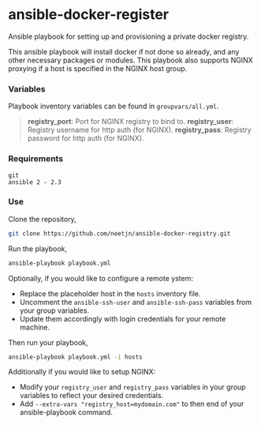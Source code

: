 # ansible-docker-register

Ansible playbook for setting up and provisioning a private docker registry.

This ansible playbook will install docker if not done so already, and any other necessary packages or modules. This playbook also supports NGINX proxying if a host is specified in the NGINX host group.

### Variables

Playbook inventory variables can be found in `groupvars/all.yml`.

> **registry_port**: Port for NGINX registry to bind to.
> **registry_user**: Registry username for http auth (for NGINX).
> **registry_pass**: Registry password for http auth (for NGINX).

### Requirements

    git
    ansible 2 - 2.3


### Use

Clone the repository,
```bash
git clone https://github.com/neetjn/ansible-docker-registry.git
```

Run the playbook,
```bash
ansible-playbook playbook.yml
```

Optionally, if you would like to configure a remote ystem:
* Replace the placeholder host in the `hosts` inventory file.
* Uncomment the `ansible-ssh-user` and `ansible-ssh-pass` variables from your group variables.
* Update them accordingly with login credentials for your remote machine.

Then run your playbook,

```bash
ansible-playbook playbook.yml -i hosts
```

Additionally if you would like to setup NGINX:
* Modify your `registry_user` and `registry_pass` variables in your group variables to reflect your desired credentials.
* Add `--extra-vars "registry_host=mydomain.com"` to then end of your ansible-playbook command.

